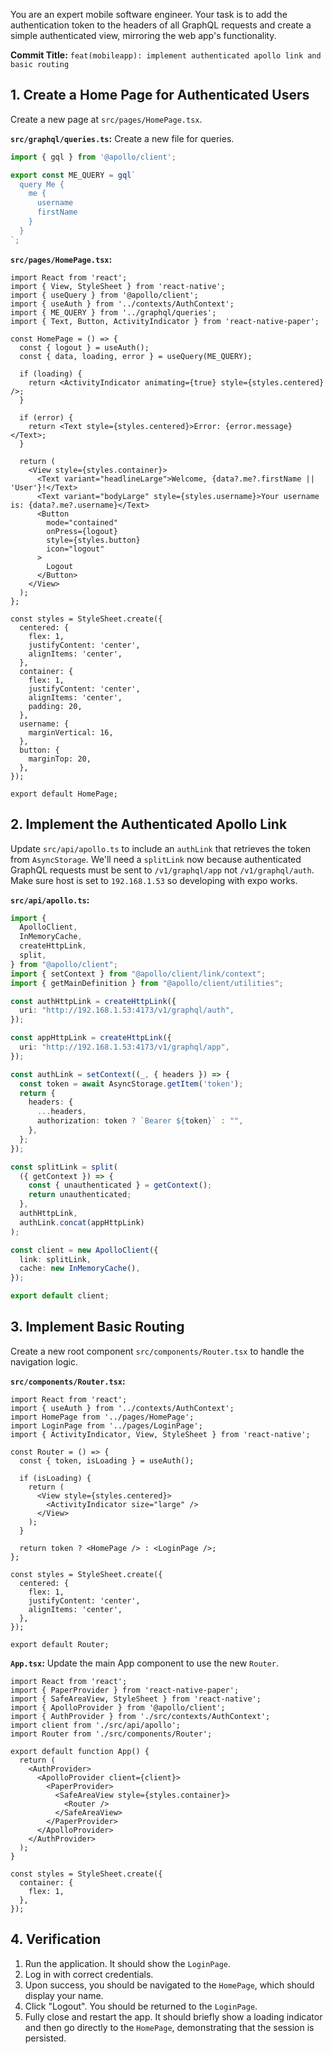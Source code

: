 You are an expert mobile software engineer. Your task is to add the authentication token to the headers of all GraphQL requests and create a simple authenticated view, mirroring the web app's functionality.

**Commit Title:** `feat(mobileapp): implement authenticated apollo link and basic routing`

## 1. Create a Home Page for Authenticated Users

Create a new page at `src/pages/HomePage.tsx`.

**`src/graphql/queries.ts`:**
Create a new file for queries.
```ts
import { gql } from '@apollo/client';

export const ME_QUERY = gql`
  query Me {
    me {
      username
      firstName
    }
  }
`;
```

**`src/pages/HomePage.tsx`:**
```tsx
import React from 'react';
import { View, StyleSheet } from 'react-native';
import { useQuery } from '@apollo/client';
import { useAuth } from '../contexts/AuthContext';
import { ME_QUERY } from '../graphql/queries';
import { Text, Button, ActivityIndicator } from 'react-native-paper';

const HomePage = () => {
  const { logout } = useAuth();
  const { data, loading, error } = useQuery(ME_QUERY);

  if (loading) {
    return <ActivityIndicator animating={true} style={styles.centered} />;
  }
  
  if (error) {
    return <Text style={styles.centered}>Error: {error.message}</Text>;
  }

  return (
    <View style={styles.container}>
      <Text variant="headlineLarge">Welcome, {data?.me?.firstName || 'User'}!</Text>
      <Text variant="bodyLarge" style={styles.username}>Your username is: {data?.me?.username}</Text>
      <Button
        mode="contained"
        onPress={logout}
        style={styles.button}
        icon="logout"
      >
        Logout
      </Button>
    </View>
  );
};

const styles = StyleSheet.create({
  centered: {
    flex: 1,
    justifyContent: 'center',
    alignItems: 'center',
  },
  container: {
    flex: 1,
    justifyContent: 'center',
    alignItems: 'center',
    padding: 20,
  },
  username: {
    marginVertical: 16,
  },
  button: {
    marginTop: 20,
  },
});

export default HomePage;
```

## 2. Implement the Authenticated Apollo Link

Update `src/api/apollo.ts` to include an `authLink` that retrieves the token from `AsyncStorage`. We'll need a `splitLink` now because authenticated GraphQL requests must be sent to `/v1/graphql/app` not `/v1/graphql/auth`. Make sure host is set to `192.168.1.53` so developing with expo works.

**`src/api/apollo.ts`:**
```ts
import {
  ApolloClient,
  InMemoryCache,
  createHttpLink,
  split,
} from "@apollo/client";
import { setContext } from "@apollo/client/link/context";
import { getMainDefinition } from "@apollo/client/utilities";

const authHttpLink = createHttpLink({
  uri: "http://192.168.1.53:4173/v1/graphql/auth",
});

const appHttpLink = createHttpLink({
  uri: "http://192.168.1.53:4173/v1/graphql/app",
});

const authLink = setContext((_, { headers }) => {
  const token = await AsyncStorage.getItem('token');
  return {
    headers: {
      ...headers,
      authorization: token ? `Bearer ${token}` : "",
    },
  };
});

const splitLink = split(
  ({ getContext }) => {
    const { unauthenticated } = getContext();
    return unauthenticated;
  },
  authHttpLink,
  authLink.concat(appHttpLink)
);

const client = new ApolloClient({
  link: splitLink,
  cache: new InMemoryCache(),
});

export default client;
```


## 3. Implement Basic Routing

Create a new root component `src/components/Router.tsx` to handle the navigation logic.

**`src/components/Router.tsx`:**
```tsx
import React from 'react';
import { useAuth } from '../contexts/AuthContext';
import HomePage from '../pages/HomePage';
import LoginPage from '../pages/LoginPage';
import { ActivityIndicator, View, StyleSheet } from 'react-native';

const Router = () => {
  const { token, isLoading } = useAuth();

  if (isLoading) {
    return (
      <View style={styles.centered}>
        <ActivityIndicator size="large" />
      </View>
    );
  }

  return token ? <HomePage /> : <LoginPage />;
};

const styles = StyleSheet.create({
  centered: {
    flex: 1,
    justifyContent: 'center',
    alignItems: 'center',
  },
});

export default Router;
```

**`App.tsx`:**
Update the main App component to use the new `Router`.
```tsx
import React from 'react';
import { PaperProvider } from 'react-native-paper';
import { SafeAreaView, StyleSheet } from 'react-native';
import { ApolloProvider } from '@apollo/client';
import { AuthProvider } from './src/contexts/AuthContext';
import client from './src/api/apollo';
import Router from './src/components/Router';

export default function App() {
  return (
    <AuthProvider>
      <ApolloProvider client={client}>
        <PaperProvider>
          <SafeAreaView style={styles.container}>
            <Router />
          </SafeAreaView>
        </PaperProvider>
      </ApolloProvider>
    </AuthProvider>
  );
}

const styles = StyleSheet.create({
  container: {
    flex: 1,
  },
});
```

## 4. Verification

1.  Run the application. It should show the `LoginPage`.
2.  Log in with correct credentials.
3.  Upon success, you should be navigated to the `HomePage`, which should display your name.
4.  Click "Logout". You should be returned to the `LoginPage`.
5.  Fully close and restart the app. It should briefly show a loading indicator and then go directly to the `HomePage`, demonstrating that the session is persisted.
